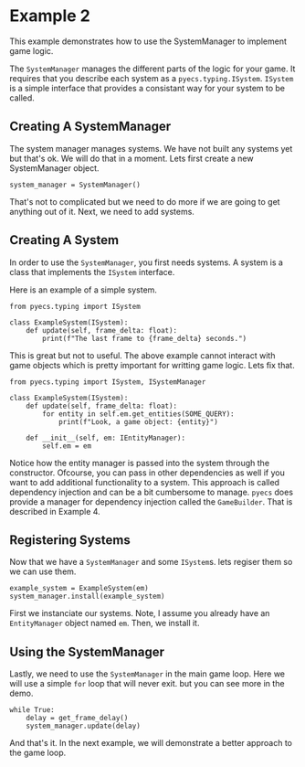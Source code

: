 # Example 2

This example demonstrates how to use the SystemManager to implement game logic.

The `SystemManager` manages the different parts of the logic for your game. It requires that you
describe each system as a `pyecs.typing.ISystem`. `ISystem` is a simple interface that provides
a consistant way for your system to be called.

## Creating A SystemManager

The system manager manages systems. We have not built any systems yet but that's ok. We will do that
in a moment.  Lets first create a new SystemManager object.

```
system_manager = SystemManager()
```

That's not to complicated but we need to do more if we are going to get anything out of it. Next, we
need to add systems.

## Creating A System

In order to use the `SystemManager`, you first needs systems. A system is a class that implements
the `ISystem` interface.

Here is an example of a simple system.

```
from pyecs.typing import ISystem

class ExampleSystem(ISystem):
    def update(self, frame_delta: float):
        print(f"The last frame to {frame_delta} seconds.")
```

This is great but not to useful. The above example cannot interact with game objects which is pretty
important for writting game logic.  Lets fix that.

```
from pyecs.typing import ISystem, ISystemManager

class ExampleSystem(ISystem):
    def update(self, frame_delta: float):
        for entity in self.em.get_entities(SOME_QUERY):
            print(f"Look, a game object: {entity}")

    def __init__(self, em: IEntityManager):
        self.em = em
```

Notice how the entity manager is passed into the system through the constructor. Ofcourse, you can
pass in other dependencies as well if you want to add additional functionality to a system. This
approach is called dependency injection and can be a bit cumbersome to manage. `pyecs` does provide
a manager for dependency injection called the `GameBuilder`. That is described in Example 4.

## Registering Systems

Now that we have a `SystemManager` and some `ISystem`s. lets regiser them so we can use them.

```
example_system = ExampleSystem(em)
system_manager.install(example_system)
```

First we instanciate our systems. Note, I assume you already have an `EntityManager` object named
`em`. Then, we install it.

## Using the SystemManager

Lastly, we need to use the `SystemManager` in the main game loop. Here we will use a simple `for`
loop that will never exit. but you can see more in the demo.

```
while True:
    delay = get_frame_delay()
    system_manager.update(delay)
```

And that's it.  In the next example, we will demonstrate a better approach to the game loop.

